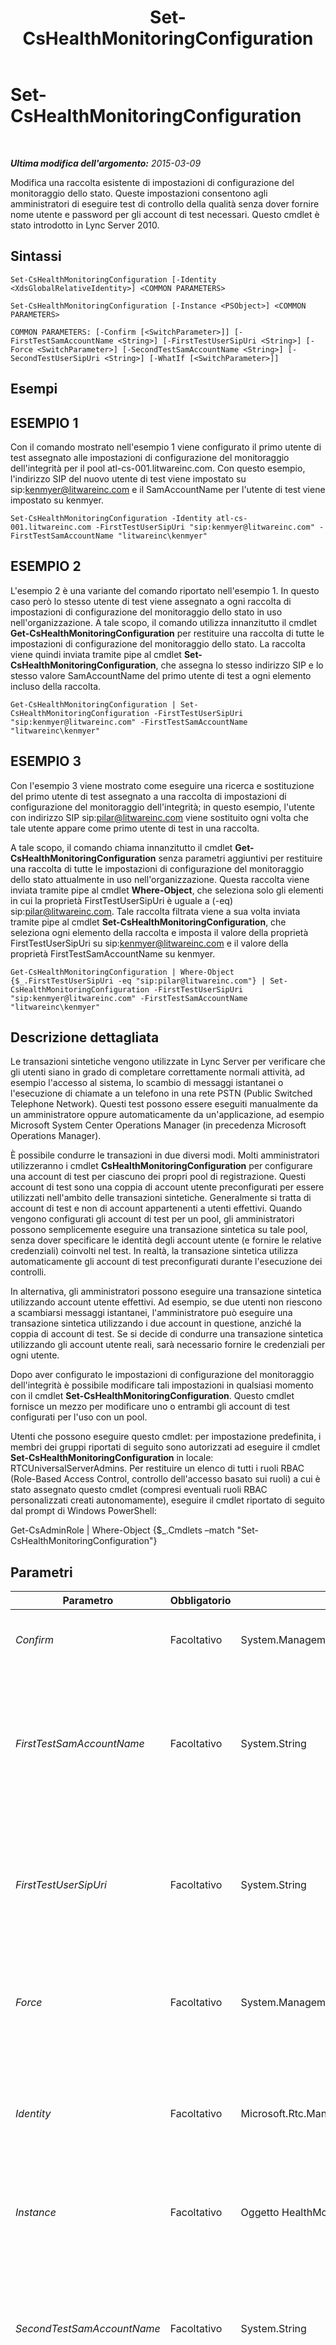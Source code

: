 ﻿---
title: Set-CsHealthMonitoringConfiguration
TOCTitle: Set-CsHealthMonitoringConfiguration
ms:assetid: 375af06c-70c8-4775-8c7b-3b3f8fd9afcc
ms:mtpsurl: https://technet.microsoft.com/it-it/library/Gg425847(v=OCS.15)
ms:contentKeyID: 49300173
ms.date: 08/24/2015
mtps_version: v=OCS.15
ms.translationtype: HT
---

# Set-CsHealthMonitoringConfiguration

 

_**Ultima modifica dell'argomento:** 2015-03-09_

Modifica una raccolta esistente di impostazioni di configurazione del monitoraggio dello stato. Queste impostazioni consentono agli amministratori di eseguire test di controllo della qualità senza dover fornire nome utente e password per gli account di test necessari. Questo cmdlet è stato introdotto in Lync Server 2010.

## Sintassi

    Set-CsHealthMonitoringConfiguration [-Identity <XdsGlobalRelativeIdentity>] <COMMON PARAMETERS>

    Set-CsHealthMonitoringConfiguration [-Instance <PSObject>] <COMMON PARAMETERS>

    COMMON PARAMETERS: [-Confirm [<SwitchParameter>]] [-FirstTestSamAccountName <String>] [-FirstTestUserSipUri <String>] [-Force <SwitchParameter>] [-SecondTestSamAccountName <String>] [-SecondTestUserSipUri <String>] [-WhatIf [<SwitchParameter>]]

## Esempi

## ESEMPIO 1

Con il comando mostrato nell'esempio 1 viene configurato il primo utente di test assegnato alle impostazioni di configurazione del monitoraggio dell'integrità per il pool atl-cs-001.litwareinc.com. Con questo esempio, l'indirizzo SIP del nuovo utente di test viene impostato su sip:kenmyer@litwareinc.com e il SamAccountName per l'utente di test viene impostato su kenmyer.

    Set-CsHealthMonitoringConfiguration -Identity atl-cs-001.litwareinc.com -FirstTestUserSipUri "sip:kenmyer@litwareinc.com" -FirstTestSamAccountName "litwareinc\kenmyer"

## ESEMPIO 2

L'esempio 2 è una variante del comando riportato nell'esempio 1. In questo caso però lo stesso utente di test viene assegnato a ogni raccolta di impostazioni di configurazione del monitoraggio dello stato in uso nell'organizzazione. A tale scopo, il comando utilizza innanzitutto il cmdlet **Get-CsHealthMonitoringConfiguration** per restituire una raccolta di tutte le impostazioni di configurazione del monitoraggio dello stato. La raccolta viene quindi inviata tramite pipe al cmdlet **Set-CsHealthMonitoringConfiguration**, che assegna lo stesso indirizzo SIP e lo stesso valore SamAccountName del primo utente di test a ogni elemento incluso della raccolta.

    Get-CsHealthMonitoringConfiguration | Set-CsHealthMonitoringConfiguration -FirstTestUserSipUri "sip:kenmyer@litwareinc.com" -FirstTestSamAccountName "litwareinc\kenmyer"

## ESEMPIO 3

Con l'esempio 3 viene mostrato come eseguire una ricerca e sostituzione del primo utente di test assegnato a una raccolta di impostazioni di configurazione del monitoraggio dell'integrità; in questo esempio, l'utente con indirizzo SIP sip:pilar@litwareinc.com viene sostituito ogni volta che tale utente appare come primo utente di test in una raccolta.

A tale scopo, il comando chiama innanzitutto il cmdlet **Get-CsHealthMonitoringConfiguration** senza parametri aggiuntivi per restituire una raccolta di tutte le impostazioni di configurazione del monitoraggio dello stato attualmente in uso nell'organizzazione. Questa raccolta viene inviata tramite pipe al cmdlet **Where-Object**, che seleziona solo gli elementi in cui la proprietà FirstTestUserSipUri è uguale a (-eq) sip:pilar@litwareinc.com. Tale raccolta filtrata viene a sua volta inviata tramite pipe al cmdlet **Set-CsHealthMonitoringConfiguration**, che seleziona ogni elemento della raccolta e imposta il valore della proprietà FirstTestUserSipUri su sip:kenmyer@litwareinc.com e il valore della proprietà FirstTestSamAccountName su kenmyer.

    Get-CsHealthMonitoringConfiguration | Where-Object {$_.FirstTestUserSipUri -eq "sip:pilar@litwareinc.com"} | Set-CsHealthMonitoringConfiguration -FirstTestUserSipUri "sip:kenmyer@litwareinc.com" -FirstTestSamAccountName "litwareinc\kenmyer"

## Descrizione dettagliata

Le transazioni sintetiche vengono utilizzate in Lync Server per verificare che gli utenti siano in grado di completare correttamente normali attività, ad esempio l'accesso al sistema, lo scambio di messaggi istantanei o l'esecuzione di chiamate a un telefono in una rete PSTN (Public Switched Telephone Network). Questi test possono essere eseguiti manualmente da un amministratore oppure automaticamente da un'applicazione, ad esempio Microsoft System Center Operations Manager (in precedenza Microsoft Operations Manager).

È possibile condurre le transazioni in due diversi modi. Molti amministratori utilizzeranno i cmdlet **CsHealthMonitoringConfiguration** per configurare una account di test per ciascuno dei propri pool di registrazione. Questi account di test sono una coppia di account utente preconfigurati per essere utilizzati nell'ambito delle transazioni sintetiche. Generalmente si tratta di account di test e non di account appartenenti a utenti effettivi. Quando vengono configurati gli account di test per un pool, gli amministratori possono semplicemente eseguire una transazione sintetica su tale pool, senza dover specificare le identità degli account utente (e fornire le relative credenziali) coinvolti nel test. In realtà, la transazione sintetica utilizza automaticamente gli account di test preconfigurati durante l'esecuzione dei controlli.

In alternativa, gli amministratori possono eseguire una transazione sintetica utilizzando account utente effettivi. Ad esempio, se due utenti non riescono a scambiarsi messaggi istantanei, l'amministratore può eseguire una transazione sintetica utilizzando i due account in questione, anziché la coppia di account di test. Se si decide di condurre una transazione sintetica utilizzando gli account utente reali, sarà necessario fornire le credenziali per ogni utente.

Dopo aver configurato le impostazioni di configurazione del monitoraggio dell'integrità è possibile modificare tali impostazioni in qualsiasi momento con il cmdlet **Set-CsHealthMonitoringConfiguration**. Questo cmdlet fornisce un mezzo per modificare uno o entrambi gli account di test configurati per l'uso con un pool.

Utenti che possono eseguire questo cmdlet: per impostazione predefinita, i membri dei gruppi riportati di seguito sono autorizzati ad eseguire il cmdlet **Set-CsHealthMonitoringConfiguration** in locale: RTCUniversalServerAdmins. Per restituire un elenco di tutti i ruoli RBAC (Role-Based Access Control, controllo dell'accesso basato sui ruoli) a cui è stato assegnato questo cmdlet (compresi eventuali ruoli RBAC personalizzati creati autonomamente), eseguire il cmdlet riportato di seguito dal prompt di Windows PowerShell:

Get-CsAdminRole | Where-Object {$\_.Cmdlets –match "Set-CsHealthMonitoringConfiguration"}

## Parametri


<table>
<colgroup>
<col style="width: 25%" />
<col style="width: 25%" />
<col style="width: 25%" />
<col style="width: 25%" />
</colgroup>
<thead>
<tr class="header">
<th>Parametro</th>
<th>Obbligatorio</th>
<th>Tipo</th>
<th>Descrizione</th>
</tr>
</thead>
<tbody>
<tr class="odd">
<td><p><em>Confirm</em></p></td>
<td><p>Facoltativo</p></td>
<td><p>System.Management.Automation.SwitchParameter</p></td>
<td><p>Viene visualizzata una richiesta di conferma prima di eseguire il comando.</p></td>
</tr>
<tr class="even">
<td><p><em>FirstTestSamAccountName</em></p></td>
<td><p>Facoltativo</p></td>
<td><p>System.String</p></td>
<td><p>SamAccountName del primo utente di test. È necessario immettere FirstTestSamAccountName utilizzando il formato dominio\nome utente, ad esempio:</p>
<p>-FirstTestSamAccountName litwareinc\kenmyer</p></td>
</tr>
<tr class="odd">
<td><p><em>FirstTestUserSipUri</em></p></td>
<td><p>Facoltativo</p></td>
<td><p>System.String</p></td>
<td><p>Indirizzo SIP del primo utente di test da configurare per l'uso da parte di questa raccolta di impostazioni di monitoraggio dell'integrità. L'indirizzo SIP deve includere il prefisso sip:. Ad esempio: -FirstTestUserSipUri &quot;sip:kenmyer@litwareinc.com&quot;.</p></td>
</tr>
<tr class="even">
<td><p><em>Force</em></p></td>
<td><p>Facoltativo</p></td>
<td><p>System.Management.Automation.SwitchParameter</p></td>
<td><p>Consente di evitare la visualizzazione di qualunque messaggio di errore non grave che potrebbe essere generato nel corso dell'esecuzione del comando.</p></td>
</tr>
<tr class="odd">
<td><p><em>Identity</em></p></td>
<td><p>Facoltativo</p></td>
<td><p>Microsoft.Rtc.Management.Xds.XdsGlobalRelativeIdentity</p></td>
<td><p>Nome di dominio completo (FQDN) del pool a cui sono state assegnate le impostazioni di configurazione del monitoraggio dell'integrità da modificare. Ad esempio: -Identity atl-cs-001.litwareinc.com.</p></td>
</tr>
<tr class="even">
<td><p><em>Instance</em></p></td>
<td><p>Facoltativo</p></td>
<td><p>Oggetto HealthMonitoringSettings</p></td>
<td><p>Consente di passare al cmdlet un riferimento a un oggetto anziché impostare singoli valori di parametro.</p></td>
</tr>
<tr class="odd">
<td><p><em>SecondTestSamAccountName</em></p></td>
<td><p>Facoltativo</p></td>
<td><p>System.String</p></td>
<td><p>SamAccountName del secondo utente di test. È necessario immettere SecondTestSamAccountName utilizzando il formato dominio\nome utente, ad esempio:</p>
<p>-SecondTestSamAccountName litwareinc\pilar</p></td>
</tr>
<tr class="even">
<td><p><em>SecondTestUserSipUri</em></p></td>
<td><p>Facoltativo</p></td>
<td><p>System.String</p></td>
<td><p>Indirizzo SIP del secondo utente di test da configurare per l'uso da parte di questa raccolta di impostazioni di monitoraggio dell'integrità. L'indirizzo SIP deve includere il prefisso sip:. Ad esempio: -FirstTestUserSipUri &quot;sip:pilar@litwareinc.com&quot;.</p></td>
</tr>
<tr class="odd">
<td><p><em>WhatIf</em></p></td>
<td><p>Facoltativo</p></td>
<td><p>System.Management.Automation.SwitchParameter</p></td>
<td><p>Descrive ciò che accadrebbe se si eseguisse il comando senza eseguirlo realmente.</p></td>
</tr>
</tbody>
</table>


## Tipi di input

Oggetto Microsoft.Rtc.Management.WritableConfig.Settings.HealthMonitoring.HealthMonitoringSettings. Il cmdlet **Set-CsHealthMonitoringConfiguration** accetta le istanze dell'oggetto di configurazione del monitoraggio dello stato inviate tramite pipeline.

## Tipi restituiti

Nessuno. Il cmdlet **Set-CsHealthMonitoringConfiguration** invece modifica le istanze esistenti dell'oggetto Microsoft.Rtc.Management.WritableConfig.Settings.HealthMonitoring.HealthMonitoringSettings.

## Vedere anche

#### Ulteriori risorse

[Get-CsHealthMonitoringConfiguration](get-cshealthmonitoringconfiguration.md)  
[New-CsHealthMonitoringConfiguration](new-cshealthmonitoringconfiguration.md)  
[Remove-CsHealthMonitoringConfiguration](remove-cshealthmonitoringconfiguration.md)

